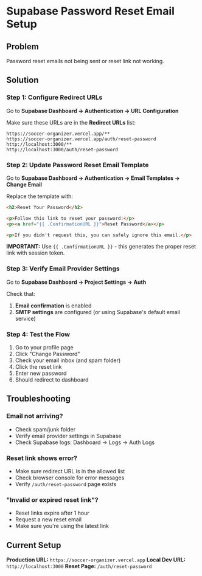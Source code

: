 # Supabase Password Reset Email Setup

## Problem
Password reset emails not being sent or reset link not working.

## Solution

### Step 1: Configure Redirect URLs

Go to **Supabase Dashboard → Authentication → URL Configuration**

Make sure these URLs are in the **Redirect URLs** list:
```
https://soccer-organizer.vercel.app/**
https://soccer-organizer.vercel.app/auth/reset-password
http://localhost:3000/**
http://localhost:3000/auth/reset-password
```

### Step 2: Update Password Reset Email Template

Go to **Supabase Dashboard → Authentication → Email Templates → Change Email**

Replace the template with:

```html
<h2>Reset Your Password</h2>

<p>Follow this link to reset your password:</p>
<p><a href="{{ .ConfirmationURL }}">Reset Password</a></p>

<p>If you didn't request this, you can safely ignore this email.</p>
```

**IMPORTANT:** Use `{{ .ConfirmationURL }}` - this generates the proper reset link with session token.

### Step 3: Verify Email Provider Settings

Go to **Supabase Dashboard → Project Settings → Auth**

Check that:
1. **Email confirmation** is enabled
2. **SMTP settings** are configured (or using Supabase's default email service)

### Step 4: Test the Flow

1. Go to your profile page
2. Click "Change Password"
3. Check your email inbox (and spam folder)
4. Click the reset link
5. Enter new password
6. Should redirect to dashboard

## Troubleshooting

### Email not arriving?
- Check spam/junk folder
- Verify email provider settings in Supabase
- Check Supabase logs: Dashboard → Logs → Auth Logs

### Reset link shows error?
- Make sure redirect URL is in the allowed list
- Check browser console for error messages
- Verify `/auth/reset-password` page exists

### "Invalid or expired reset link"?
- Reset links expire after 1 hour
- Request a new reset email
- Make sure you're using the latest link

## Current Setup

**Production URL:** `https://soccer-organizer.vercel.app`
**Local Dev URL:** `http://localhost:3000`
**Reset Page:** `/auth/reset-password`
